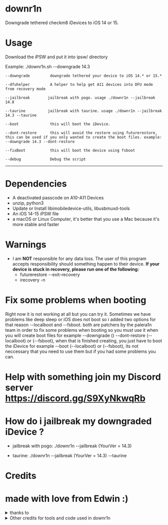 # downr1n
Downgrade tethered checkm8 iDevices to iOS 14 or 15.

# Usage

Download the iPSW and put it into ipsw/ directory

Example: ./downr1n.sh --downgrade 14.3 

   
    --downgrade         downgrade tethered your device to iOS 14.* or 15.*
   
    --dfuhelper         A helper to help get A11 devices into DFU mode from recovery mode
   
    --jailbreak        jailbreak with pogo. usage ./downr1n --jailbreak 14.8 
   
    --taurine          jailbreak with taurine. usage ./downr1n --jailbreak 14.3 --taurine
   
    --boot              this will boot the iDevice.
   
    --dont-restore      this will avoid the restore using futurerestore, this can be used if you only wanted to create the boot files. example: --downgrade 14.3 --dont-restore
   
    --fixBoot           this will boot the device using fsboot
   
    --debug             Debug the script

---

# Dependencies
- A deactivated passcode on A10-A11 Devices
- unzip, python3
- Update or Install libimobiledevice-utils, libusbmuxd-tools
- An iOS 14-15 iPSW file
- a macOS or Linux Computer, it's better that you use a Mac because it's more stable and faster

# Warnings
- I am **NOT** responsible for any data loss. The user of this program accepts responsibility should something happen to their device.
 **If your device is stuck in recovery, please run one of the following:**
   - futurerestore --exit-recovery
   - irecovery -n

# Fix some problems when booting

Right now it is not working at all but you can try it.
Sometimes we have problems like deep sleep or iOS does not boot so i added two options for that reason --localboot and --fsboot. both are patchers by the palera1n team in order to fix some problems when booting so you must use it when you will create boot files for example --downgrade () --dont-restore (--localboot) or (--fsboot), when that is finished creating, you just have to boot the iDevice for example --boot (--localboot) or (--fsboot), its not neccessary that you need to use them but if you had some problems you can.

# Help with something join my Discord server https://discord.gg/S9XyNkwqRb
# How do i jailbreak my downgraded iDevice ?

- jailbreak with pogo: ./downr1n --jailbreak (YourVer = 14.3) 

- taurine: ./downr1n --jailbreak (YourVer = 14.3) --taurine 

# Credits

# made with love from Edwin :)

<details><summary>thanks to</summary>
<p>

- [Edwin](https://github.com/edwin170) owner :)
 
</details>

<details><summary>Other credits for tools and code used in downr1n</summary>

- [mineek](https://github.com/mineek/) because sunst0rm

- [exploit](https://github.com/exploit3dguy/) for asr64_patcher

- [iSuns9](https://github.com/iSuns9/)

- [Nathan](https://github.com/verygenericname) for the SSH ramdisk
    
- [m1sta](https://github.com/m1stadev) for [pyimg4](https://github.com/m1stadev/PyIMG4)

- [tihmstar](https://github.com/tihmstar) for [pzb](https://github.com/tihmstar/partialZipBrowser)/original [iBoot64Patcher](https://github.com/tihmstar/iBoot64Patcher)/original [liboffsetfinder64](https://github.com/tihmstar/liboffsetfinder64)/[img4tool](https://github.com/tihmstar/img4tool)

- [xerub](https://github.com/xerub) for [img4lib](https://github.com/xerub/img4lib) and [restored_external](https://github.com/xerub/sshrd) in the ramdisk

- [libimobiledevice](https://github.com/libimobiledevice) for several tools used in this project (irecovery, ideviceenterrecovery, etc) and [nikias](https://github.com/nikias) for keeping them up to date

- [Ralp0045](https://github.com/Ralph0045/Kernel64Patcher) for the amazing dtree_patcher and Kernel64Patcher ;)

</p>
</details>

